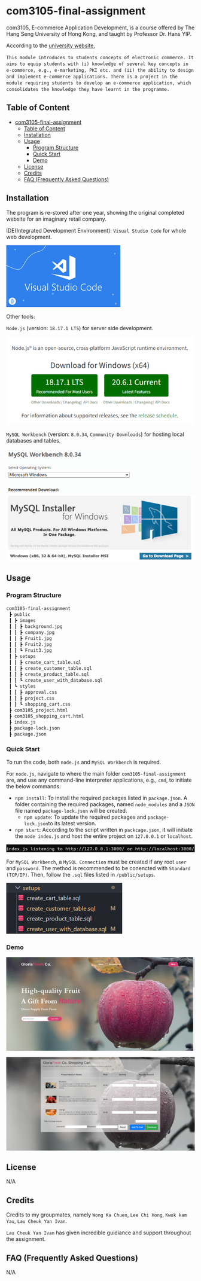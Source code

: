 # com3105-final-assignment

com3105, E-commerce Application Development, is a course offered by The Hang Seng University of Hong Kong, and taught by Professor Dr. Hans YIP. 

According to the [university website](https://www.hsu.edu.hk/en/academic-programmes/undergraduate/ahcc/academic-structure/?shortname=COM3105&cid=2101), 

`
This module introduces to students concepts of electronic commerce. It aims to equip students with (i) knowledge of several key concepts in e-commerce, e.g., e-marketing, PKI etc. and (ii) the ability to design and implement e-commerce applications. There is a project in the module requiring students to develop an e-commerce application, which consolidates the knowledge they have learnt in the programme.
`

## Table of Content
- [com3105-final-assignment](#com3105-final-assignment)
  - [Table of Content](#table-of-content)
  - [Installation](#installation)
  - [Usage](#usage)
    - [Program Structure](#program-structure)
    - [Quick Start](#quick-start)
    - [Demo](#demo)
  - [License](#license)
  - [Credits](#credits)
  - [FAQ (Frequently Asked Questions)](#faq-frequently-asked-questions)

## Installation

The program is re-stored after one year, showing the original completed website for an imaginary retail company.

IDE(Integrated Development Environment): `Visual Studio Code` for whole web development.

![Alt text](/markdown_images/vsc.png)

Other tools: 

`Node.js` (version: `18.17.1 LTS`) for server side development.

![Alt text](/markdown_images/nodejs.png)

`MySQL Workbench` (version: `8.0.34`, `Community Downloads`) for hosting local databases and tables.

![Alt text](/markdown_images/mysql-workbench.png)


## Usage

### Program Structure

```
com3105-final-assignment
 ┣ public
 ┃ ┣ images
 ┃ ┃ ┣ background.jpg
 ┃ ┃ ┣ company.jpg
 ┃ ┃ ┣ Fruit1.jpg
 ┃ ┃ ┣ Fruit2.jpg
 ┃ ┃ ┗ Fruit3.jpg
 ┃ ┣ setups
 ┃ ┃ ┣ create_cart_table.sql
 ┃ ┃ ┣ create_customer_table.sql
 ┃ ┃ ┣ create_product_table.sql
 ┃ ┃ ┗ create_user_with_database.sql
 ┃ ┗ styles
 ┃ ┃ ┣ approval.css
 ┃ ┃ ┣ project.css
 ┃ ┃ ┗ shopping_cart.css
 ┣ com3105_project.html
 ┣ com3105_shopping_cart.html
 ┣ index.js
 ┣ package-lock.json
 ┣ package.json
```

### Quick Start

To run the code, both `node.js` and `MySQL Workbench` is required. 

For `node.js`, navigate to where the main folder `com3105-final-assignment` are, and use any command-line interpreter applications, e.g., `cmd`, to initiate the below commands:

- `npm install`: To install the required packages listed in `package.json`. A folder containing the required packages, named `node_modules` and a `JSON` file named `package-lock.json` will be created.
  - `npm update`: To update the required packages and `package-lock.json`to its latest version.
- `npm start`: According to the script written in `packcage.json`, it will initiate the `node index.js` and host the entire project on `127.0.0.1` or `localhost`.

![Alt text](/markdown_images/successful-host.png)

For `MySQL Workbench`, a `MySQL Connection` must be created if any root `user` and `password`. The method is  recommended to be conencted with `Standard (TCP/IP)`. Then, follow the `.sql` files listed in `/public/setups`.

![Alt text](/markdown_images/setups.png)

### Demo

![Alt text](/markdown_images/project-screencap.png)

![Alt text](/markdown_images/cart-screencap.png)

## License

N/A

## Credits

Credits to my groupmates, namely `Wong Ka Chuen`, `Lee Chi Hong`, `Kwok kam Yau`, `Lau Cheuk Yan Ivan`.

`Lau Cheuk Yan Ivan` has given incredible guidiance and support throughout the assignment.

## FAQ (Frequently Asked Questions)

N/A